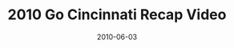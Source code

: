 ---
layout: media
category: media
title: "2010 Go Cincinnati Recap Video"
date: 2010-06-03
description: "7000 volunteers from 50 churches worked on over 400 projects."
tag: 
 - go-cincinnati
video: "http://s3.amazonaws.com/crossroads-media/other-media/video/Go%20Cincy%202010%20ReCap%20FINAL.mp4"
video-poster: "http://s3.amazonaws.com/crossroads-media/images/go-cincy-2010.jpg"
---
